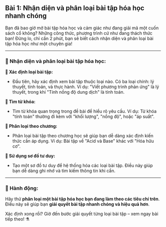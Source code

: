 ## Bài 1: Nhận diện và phân loại bài tập hóa học nhanh chóng

Bạn đã bao giờ mở bài tập hóa học và cảm giác như đang giải mã một cuốn sách cổ không? Những công thức, phương trình cứ như đang thách thức bạn! Đừng lo, chỉ cần 2 phút, bạn sẽ biết cách nhận diện và phân loại bài tập hóa học như một chuyên gia!

---

### 📌 Nhận diện và phân loại bài tập hóa học:

**🔹 Xác định loại bài tập:**
- Đầu tiên, hãy xác định xem bài tập thuộc loại nào. Có ba loại chính: lý thuyết, tính toán, và thực hành. Ví dụ: "Viết phương trình phản ứng" là lý thuyết, trong khi "Tính nồng độ dung dịch" là tính toán.

**🔹 Tìm từ khóa:**
- Tìm từ khóa quan trọng trong đề bài để hiểu rõ yêu cầu. Ví dụ: Từ khóa "tính toán" thường đi kèm với "khối lượng", "nồng độ", hoặc "áp suất".

**🔹 Phân loại theo chương:**
- Phân loại bài tập theo chương học sẽ giúp bạn dễ dàng xác định kiến thức cần áp dụng. Ví dụ: Bài tập về "Acid và Base" khác với "Hóa hữu cơ".

**🔹 Sử dụng sơ đồ tư duy:**
- Tạo một sơ đồ tư duy để hệ thống hóa các loại bài tập. Điều này giúp bạn dễ dàng ghi nhớ và tìm kiếm thông tin khi cần.

---

### 🚀 Hành động:

Hãy thử **phân loại một bài tập hóa học bạn đang làm theo các tiêu chí trên**. Điều này sẽ giúp bạn **giải quyết bài tập nhanh chóng và hiệu quả hơn**.

Xác định xong rồi? Giờ đến bước giải quyết từng loại bài tập – xem ngay bài tiếp theo! ⚗️